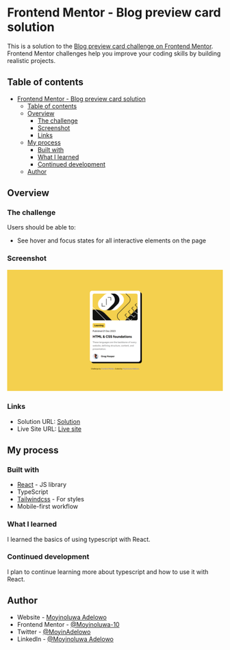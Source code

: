 # Frontend Mentor - Blog preview card solution

This is a solution to the [Blog preview card challenge on Frontend Mentor](https://www.frontendmentor.io/challenges/blog-preview-card-ckPaj01IcS). Frontend Mentor challenges help you improve your coding skills by building realistic projects. 

## Table of contents

- [Frontend Mentor - Blog preview card solution](#frontend-mentor---blog-preview-card-solution)
  - [Table of contents](#table-of-contents)
  - [Overview](#overview)
    - [The challenge](#the-challenge)
    - [Screenshot](#screenshot)
    - [Links](#links)
  - [My process](#my-process)
    - [Built with](#built-with)
    - [What I learned](#what-i-learned)
    - [Continued development](#continued-development)
  - [Author](#author)


## Overview

### The challenge

Users should be able to:

- See hover and focus states for all interactive elements on the page

### Screenshot

![](./public/screenshot.png)


### Links

- Solution URL: [Solution](https://gitlab.com/Moyinoluwa-10/frontend-mentor-blog-preview-card)
- Live Site URL: [Live site](https://blog-prevcard.netlify.app/)

## My process

### Built with

- [React](https://reactjs.org/) - JS library
- TypeScript
- [Tailwindcss](https://tailwindcss.com/) - For styles
- Mobile-first workflow
  
### What I learned

I learned the basics of using typescript with React.

### Continued development

I plan to continue learning more about typescript and how to use it with React.


## Author

- Website - [Moyinoluwa Adelowo](https://moyinadelowo.com)
- Frontend Mentor - [@Moyinoluwa-10](https://www.frontendmentor.io/profile/Moyinoluwa-10)
- Twitter - [@MoyinAdelowo](https://www.twitter.com/MoyinAdelowo)
- LinkedIn - [@Moyinoluwa Adelowo](https://www.linkedin.com/in/moyinoluwa-adelowo/)